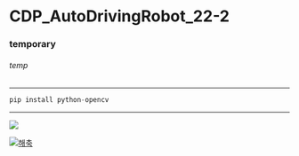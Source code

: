 # CDP_AutoDrivingRobot_22-2

### temporary
###### temp

---
```python
pip install python-opencv
```
***

![](https://item.kakaocdn.net/do/43319a30d6de449e135d3d14898a3d0e8f324a0b9c48f77dbce3a43bd11ce785)

[![해축](https://img.youtube.com/vi/DlAOKpwN_tM/0.jpg)](https://youtu.be/DlAOKpwN_tM) 
